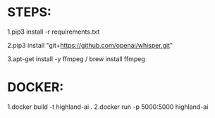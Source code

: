 # STEPS:

1.pip3 install -r requirements.txt

2.pip3 install "git+https://github.com/openai/whisper.git"

3.apt-get install -y ffmpeg / brew install ffmpeg

# DOCKER:

1.docker build -t highland-ai .
2.docker run -p 5000:5000 highland-ai
